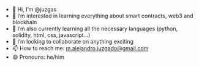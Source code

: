 - 👋 Hi, I’m @juzgas
- 👀 I’m interested in learning everything about smart contracts, web3 and blockhain
- 🌱 I’m also currently learning all the necessary languages (python, solidity, html, css, javascript...)
- 💞️ I’m looking to collaborate on anything exciting
- 📫 How to reach me: m.alejandro.juzgado@gmail.com
- 😄 Pronouns: he/him
